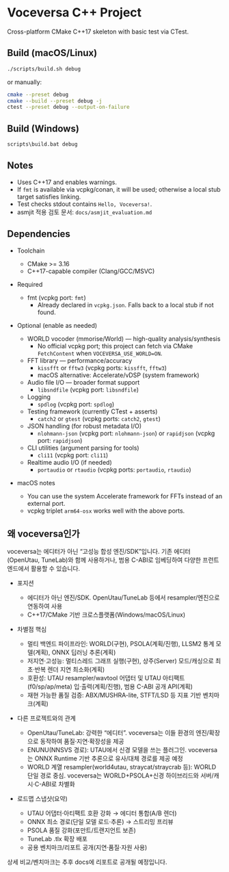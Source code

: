 # Voceversa C++ Project

Cross-platform CMake C++17 skeleton with basic test via CTest.

## Build (macOS/Linux)

```bash
./scripts/build.sh debug
```

or manually:

```bash
cmake --preset debug
cmake --build --preset debug -j
ctest --preset debug --output-on-failure
```

## Build (Windows)

```bat
scripts\build.bat debug
```

## Notes

- Uses C++17 and enables warnings.
- If `fmt` is available via vcpkg/conan, it will be used; otherwise a local stub target satisfies linking.
- Test checks stdout contains `Hello, Voceversa!`.
- asmjit 적용 검토 문서: `docs/asmjit_evaluation.md`

## Dependencies

- Toolchain
  - CMake >= 3.16
  - C++17-capable compiler (Clang/GCC/MSVC)

- Required
  - fmt (vcpkg port: `fmt`)
    - Already declared in `vcpkg.json`. Falls back to a local stub if not found.

- Optional (enable as needed)
  - WORLD vocoder (mmorise/World) — high-quality analysis/synthesis
    - No official vcpkg port; this project can fetch via CMake `FetchContent` when `VOCEVERSA_USE_WORLD=ON`.
  - FFT library — performance/accuracy
    - `kissfft` or `fftw3` (vcpkg ports: `kissfft`, `fftw3`)
    - macOS alternative: Accelerate/vDSP (system framework)
  - Audio file I/O — broader format support
    - `libsndfile` (vcpkg port: `libsndfile`)
  - Logging
    - `spdlog` (vcpkg port: `spdlog`)
  - Testing framework (currently CTest + asserts)
    - `catch2` or `gtest` (vcpkg ports: `catch2`, `gtest`)
  - JSON handling (for robust metadata I/O)
    - `nlohmann-json` (vcpkg port: `nlohmann-json`) or `rapidjson` (vcpkg port: `rapidjson`)
  - CLI utilities (argument parsing for tools)
    - `cli11` (vcpkg port: `cli11`)
  - Realtime audio I/O (if needed)
    - `portaudio` or `rtaudio` (vcpkg ports: `portaudio`, `rtaudio`)

- macOS notes
  - You can use the system Accelerate framework for FFTs instead of an external port.
  - vcpkg triplet `arm64-osx` works well with the above ports.

## 왜 voceversa인가

voceversa는 에디터가 아닌 “고성능 합성 엔진/SDK”입니다. 기존 에디터(OpenUtau, TuneLab)와 함께 사용하거나, 범용 C-ABI로 임베딩하여 다양한 프런트엔드에서 활용할 수 있습니다.

- 포지션
  - 에디터가 아닌 엔진/SDK. OpenUtau/TuneLab 등에서 resampler/엔진으로 연동하여 사용
  - C++17/CMake 기반 크로스플랫폼(Windows/macOS/Linux)

- 차별점 핵심
  - 멀티 백엔드 파이프라인: WORLD(구현), PSOLA(계획/진행), LLSM2 통계 모델(계획), ONNX 딥러닝 추론(계획)
  - 저지연·고성능: 멀티스레드 그래프 실행(구현), 상주(Server) 모드/캐싱으로 최초·반복 렌더 지연 최소화(계획)
  - 호환성: UTAU resampler/wavtool 어댑터 및 UTAU 아티팩트(f0/sp/ap/meta) 입·출력(계획/진행), 범용 C-ABI 공개 API(계획)
  - 재현 가능한 품질 검증: ABX/MUSHRA-lite, STFT/LSD 등 지표 기반 벤치마크(계획)

- 다른 프로젝트와의 관계
  - OpenUtau/TuneLab: 강력한 “에디터”. voceversa는 이들 환경의 엔진/확장으로 동작하여 품질·지연·확장성을 제공
  - ENUNU(NNSVS 경로): UTAU에서 신경 모델을 쓰는 플러그인. voceversa는 ONNX Runtime 기반 추론으로 유사/대체 경로를 제공 예정
  - WORLD 계열 resampler(world4utau, straycat/straycrab 등): WORLD 단일 경로 중심. voceversa는 WORLD+PSOLA+신경 하이브리드와 서버/캐시·C-ABI로 차별화

- 로드맵 스냅샷(요약)
  - UTAU 어댑터·아티팩트 호환 강화 → 에디터 통합(A/B 렌더)
  - ONNX 최소 경로(단일 모델 로드·추론) → 스트리밍 프리뷰
  - PSOLA 품질 강화(포만트/트랜지언트 보존)
  - TuneLab .tlx 확장 배포
  - 공용 벤치마크/리포트 공개(지연·품질·자원 사용)

상세 비교/벤치마크는 추후 docs에 리포트로 공개될 예정입니다.
